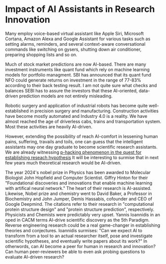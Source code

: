 # Impact of AI Assistants in Research Innovation

Many employ voice-based virtual assistant like Apple Siri, Microsoft Cortana, Amazon Alexa and Google 
Assistant for various tasks such as setting alarms, reminders, and several context-aware conversational
commands like switching on gysers, shutting down air conditioner, preparing shopping lists and so on.

Much of stock market predictions are now AI-based. There are many investment instruments like quant
fund which rely on machine learning models for portfolio managment. SBI has announced that its quant
fund NFO could generate returns on investment in the range of 77-83% according to their back testing
result. I am not quite sure what checks and balances SEBI has to assure the investors that these 
AI-oriented, data-driven prediction models are not entirely misleading. 

Robotic surgery and application of industrial robots has become quite well-established in precision
surgery and manufacturing. Construction activities have become mostly automated and Industry 4.0
is a reality. We have almost reached the age of driverless cabs, trains and transportation
system. Most these activities are heavily AI-driven.  

However, extending the possibility of reach AI-comfort in lessening human pains, suffering,
travails and toils, one can guess that the intelligent assistants may one day
graduate to become scientific research assistants. We are already witnessing 
[p-hacking phenomenon in the quest for establishing reseach hypothesis](https://rkgofiitk.github.io/Topics/Prompt_engineering.html)
It will be interesting to surmise that in next few years much theoretical research would be AI-driven.

The year 2024's nobel prize in Physics has been awarded to Molecular Biologist John Hopfield and Computer Scientist.
Giffry Hinton for their "Foundational discoveries and innovations that enable machine learning with artifical
neural network." The heart of their research is AI-assisted. Likewise, Nobel prize and chemistry went
to David Baker, a Professor in Biochemistry and John Jumper, Demis Hassabis, cofounder and CEO of Google Deepmind.
The citations refer to their research in "computational protein structure design" and  "protein structure prediction", 
respectively. Physicists and Chemists were predictably very upset. Yannis Ioannidis in an oped in CACM
terms AI-drive scientific discovery as the 5th Paradigm. Reverse engineering research could be a 
real game-changer in establishing theories and conjectures. Ioannidis surmises: "Can we expect AI to transform
from a tool to an actual researcher itself, pose and investigate scientific hypotheses, and eventually write
papers about its work?" In otherwords, can AI become a peer for human in research and innovation? Can 
human peer-reviewers be able to even ask probing questions to evaluate AI-driven research? 

